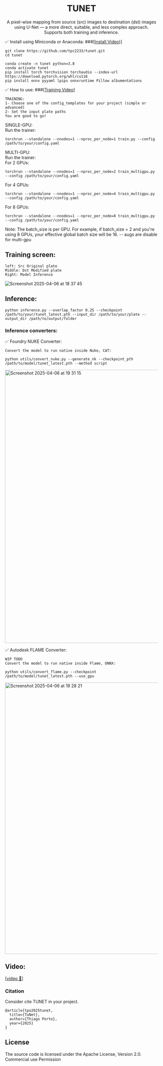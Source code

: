 <div align="center">

# TUNET
A pixel-wise mapping from source (src) images to destination (dst) images using U-Net — a more direct, suitable, and less complex approach. 
Supports both training and inference.


</div>






✅ Install using Miniconda or Anaconda:
###[[Install Video](https://youtu.be/QaAca_LiwKc))]

```
git clone https://github.com/tpc2233/tunet.git
cd tunet

conda create -n tunet python=3.8
conda activate tunet
pip install torch torchvision torchaudio --index-url https://download.pytorch.org/whl/cu118
pip install onnx pyyaml lpips onnxruntime Pillow albumentations
```

✅ How to use: 
###[[Training Video](https://youtu.be/gRwQRJPaX7U)] 
```
TRAINING:
1- Choose one of the config_templates for your project (simple or advanced)
2- Set the input plate paths 
You are good to go!
```

SINGLE-GPU:  
Run the trainer:
```
torchrun --standalone --nnodes=1 --nproc_per_node=1 train.py --config /path/to/your/config.yaml
```
MULTI-GPU:  
Run the trainer:  
For 2 GPUs:
```
torchrun --standalone --nnodes=1 --nproc_per_node=2 train_multigpu.py --config /path/to/your/config.yaml
```
For 4 GPUs:
```
torchrun --standalone --nnodes=1 --nproc_per_node=4 train_multigpu.py --config /path/to/your/config.yaml
```
For 8 GPUs:
```
torchrun --standalone --nnodes=1 --nproc_per_node=8 train_multigpu.py --config /path/to/your/config.yaml
```

Note:
The batch_size is per GPU. 
For example, if batch_size = 2 and you're using 8 GPUs, your effective global batch size will be 16.
-- augs are disable for multi-gpu



## Training screen:
```
left: Src Original plate
Middle: Dst Modified plate
Right: Model Inference 
```
![Screenshot 2025-04-06 at 18 37 45](https://github.com/user-attachments/assets/bc4ab4b4-d636-4b7b-9003-aaed1b213d02)




## Inference:
```
python inference.py --overlap_factor 0.25 --checkpoint /path/to/your/tunet_latest.pth --input_dir /path/to/your/plate --output_dir /path/to/output/folder
```

### Inference converters:

✅ Foundry NUKE Converter:
```
Convert the model to run native inside Nuke, CAT:

python utils/convert_nuke.py --generate_nk --checkpoint_pth /path/to/model/tunet_latest.pth --method script
```
<img width="899" alt="Screenshot 2025-04-06 at 19 31 15" src="https://github.com/user-attachments/assets/e8b4c620-93a3-4f50-8789-09f88326c2b6" />



✅ Autodesk FLAME Converter:
```
WIP TODO
Convert the model to run native inside Flame, ONNX:

python utils/convert_flame.py --checkpoint /path/to/model/tunet_latest.pth --use_gpu
```
<img width="893" alt="Screenshot 2025-04-06 at 19 28 21" src="https://github.com/user-attachments/assets/0eec9a04-eb3b-4e1a-94bb-b23f9d441690" />


## Video:
[[video 🤗](https://youtu.be/UyMq0bsny-A)]


### Citation

Consider cite TUNET in your project.
```
@article{tpo2025tunet,
  title={TuNet},
  author={Thiago Porto},
  year={2025}
}
```

## License

The source code is licensed under the Apache License, Version 2.0.
Commercial use Permission 

